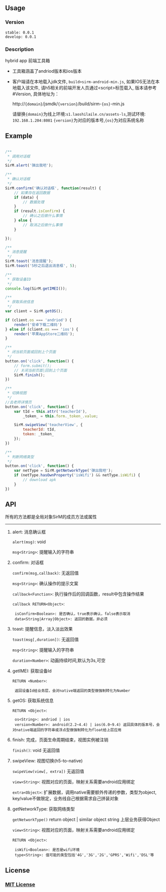 ## Usage

### Version
	
	stable: 0.0.1
	develop: 0.0.1

### Description
	
hybrid app 前端工具箱
* 工具箱涵盖了andriod版本和ios版本
* 客户端请在本地载入jdk文件, `build>sirm-android-min.js`, 如果IOS无法在本地载入该文件, 请h5相关的前端开发人员通过\<script\>标签载入, 版本请参考#Version, 具体地址为：

	http://`{domain}`/jsmdk/`{version}`/build/sirm-`{os}`-min.js

	请替换`{domain}`为线上环境:`s1.laoshilaile.cn/assets-ls`,测试环境: `192.168.1.204:8081` `{version}`为对应的版本号,`{os}`为对应系统名称
	
## Example

```javascript

/**
 * 调用对话框
 */
SirM.alert('弹出我吧');

/**
 * 确认对话框
 */
SirM.confirm('确认对话框', function(result) {
	// 如果存在返回数据
	if (data) {
		// 数据处理
	}
	if (result.isConfirm) {
		// 确认之后做什么事情
	} else {
		// 取消之后做什么事情
	}

});

/**
 * 消息提醒
 */
SirM.toast('消息提醒');
SirM.toast('5秒之后退出消息框', 5);

/**
 * 获取设备ID
 */
console.log(SirM.getIMEI());

/**
 * 获取系统信息
 */
var client = SirM.getOS();

if (client.os === 'andriod') {
	render('安卓下载二维码')
} else if (client.os === 'ios') {
	render('苹果AppStore二维码');
}

/**
 * 闭当前页面或回到上个页面
 */
button.on('click', function() {
	// form.submit();
	// 关闭当前页面|回到上个页面
	SirM.finish();
})

/**
 * 切换视图
 */
//去老师详情页
button.on('click', function() {
	var tId = this.attr('teacherId'),
		_token_ = this.form._token_.value;

	SirM.swipeView('teacherView', {
		teacherId: tId,
		token: _token_
	});
})

/**
 * 判断网络类型
 */
button.on('click', function() {
	var netType = SirM.getNetworkType('弹出我吧');
	if (netType.hasOwnProperty('isWifi') && netType.isWifi) {
		// download apk
	}
})

```

## API

所有的方法都是全局对象SirM的成员方法或属性

----

1. alert: 消息确认框

	`alert(msg)`: void
	
	`msg<String>`: 提醒输入的字符串

2. confirm: 对话框
	
	`confirm(msg,callback)`: 无返回值
	
	`msg<String>`: 确认操作的提示文案
	
	`callback<Function>`: 执行操作后的回调函数，result中包含操作结果
	
	`callback RETURN<Object>`:

		isConfirm<Boolean>: 是否确认，true表示确认，false表示取消
		data<String|Array|Object>: 返回的数据，非必须
		

3. toast: 提醒信息，淡入淡出效果

	`toast(msg[,duration])`: 无返回值
	
	`msg<String>`: 提醒输入的字符串
	
	`duration<Number>`: 动画持续时间,默认为3s,可空
	

4. getIMEI: 获取设备Id

	`RETURN <Number>`: 

		返回设备Id给业务层，会对native端返回的类型做强制转化为Number 

5. getOS: 获取系统信息

	`RETURN <Object>`: 

		os<String>: andriod | ios
		version<Number>: android(2.2~4.4) | ios(6.0~9.4) 返回具体的版本号，会对native端返回的字符串或浮点型做强制转化为float给上层应用

6. finish: 完成，页面生命周期结束，视图实例被注销
	
	`finish()`: void 无返回值

7. swipeView: 视图切换(h5-to-native)

	`swipeView(view[, extra])` 无返回值
	
	`view<String>`: 视图对应的页面，映射关系需要android应用绑定
	
	`extra<Object>`: 扩展数据，调用native需要额外传递的参数，类型为object, key/value不做限定，业务线自己根据需求自己拼装对象

8. getNetworkType: 获取网络类型
	
	`getNetworkType()` return object | similar object string 上层业务获得Object
	
	`view<String>`: 视图对应的页面，映射关系需要android应用绑定
	
	`RETURN <Object>`:

		isWifi<Boolean>: 是否是wifi环境
		type<String>: 值可能的类型包括'4G','3G','2G','GPRS','Wifi','DSL'等

## License
### [MIT License](https://en.wikipedia.org/wiki/MIT_License)
